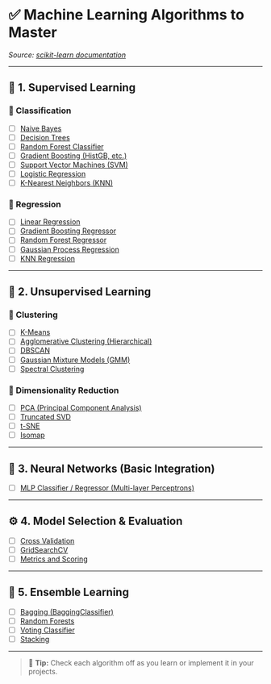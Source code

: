 # ✅ Machine Learning Algorithms to Master
_Source: [scikit-learn documentation](https://scikit-learn.org/stable/)_

---

## 🔸 1. Supervised Learning

### 📌 Classification
- [ ] [Naive Bayes](https://scikit-learn.org/stable/modules/naive_bayes.html)
- [ ] [Decision Trees](https://scikit-learn.org/stable/modules/tree.html#classification)
- [ ] [Random Forest Classifier](https://scikit-learn.org/stable/modules/generated/sklearn.ensemble.RandomForestClassifier.html)
- [ ] [Gradient Boosting (HistGB, etc.)](https://scikit-learn.org/stable/modules/ensemble.html#gradient-boosting)
- [ ] [Support Vector Machines (SVM)](https://scikit-learn.org/stable/modules/svm.html)
- [ ] [Logistic Regression](https://scikit-learn.org/stable/modules/linear_model.html#logistic-regression)
- [ ] [K-Nearest Neighbors (KNN)](https://scikit-learn.org/stable/modules/neighbors.html)

### 📌 Regression
- [ ] [Linear Regression](https://scikit-learn.org/stable/modules/linear_model.html#ordinary-least-squares)
- [ ] [Gradient Boosting Regressor](https://scikit-learn.org/stable/modules/ensemble.html#gradient-boosting)
- [ ] [Random Forest Regressor](https://scikit-learn.org/stable/modules/generated/sklearn.ensemble.RandomForestRegressor.html)
- [ ] [Gaussian Process Regression](https://scikit-learn.org/stable/modules/gaussian_process.html)
- [ ] [KNN Regression](https://scikit-learn.org/stable/modules/neighbors.html#regression)

---

## 🔹 2. Unsupervised Learning

### 📌 Clustering
- [ ] [K-Means](https://scikit-learn.org/stable/modules/clustering.html#k-means)
- [ ] [Agglomerative Clustering (Hierarchical)](https://scikit-learn.org/stable/modules/clustering.html#hierarchical-clustering)
- [ ] [DBSCAN](https://scikit-learn.org/stable/modules/generated/sklearn.cluster.DBSCAN.html)
- [ ] [Gaussian Mixture Models (GMM)](https://scikit-learn.org/stable/modules/mixture.html)
- [ ] [Spectral Clustering](https://scikit-learn.org/stable/modules/clustering.html#spectral-clustering)

### 📌 Dimensionality Reduction
- [ ] [PCA (Principal Component Analysis)](https://scikit-learn.org/stable/modules/decomposition.html#pca)
- [ ] [Truncated SVD](https://scikit-learn.org/stable/modules/generated/sklearn.decomposition.TruncatedSVD.html)
- [ ] [t-SNE](https://scikit-learn.org/stable/modules/manifold.html#t-sne)
- [ ] [Isomap](https://scikit-learn.org/stable/modules/generated/sklearn.manifold.Isomap.html)

---

## 🧠 3. Neural Networks (Basic Integration)
- [ ] [MLP Classifier / Regressor (Multi-layer Perceptrons)](https://scikit-learn.org/stable/modules/neural_networks_supervised.html)

---

## ⚙️ 4. Model Selection & Evaluation
- [ ] [Cross Validation](https://scikit-learn.org/stable/modules/cross_validation.html)
- [ ] [GridSearchCV](https://scikit-learn.org/stable/modules/grid_search.html)
- [ ] [Metrics and Scoring](https://scikit-learn.org/stable/modules/model_evaluation.html)

---

## 🧪 5. Ensemble Learning
- [ ] [Bagging (BaggingClassifier)](https://scikit-learn.org/stable/modules/ensemble.html#bagging)
- [ ] [Random Forests](https://scikit-learn.org/stable/modules/ensemble.html#random-forests)
- [ ] [Voting Classifier](https://scikit-learn.org/stable/modules/ensemble.html#voting-classifier)
- [ ] [Stacking](https://scikit-learn.org/stable/modules/ensemble.html#stacking)

---

> 📝 **Tip:** Check each algorithm off as you learn or implement it in your projects.
